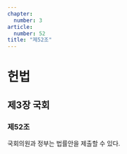 ```yaml
---
chapter:
  number: 3
article:
  number: 52
title: "제52조"
---
```

# 헌법

## 제3장 국회

### 제52조

국회의원과 정부는 법률안을 제출할 수 있다.
